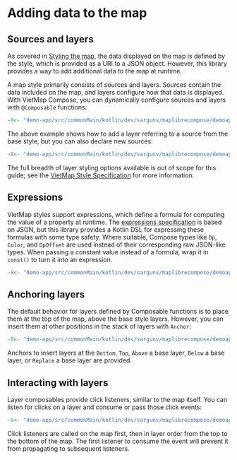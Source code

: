 # Adding data to the map

## Sources and layers

As covered in [Styling the map](styling.md), the data displayed on the map is
defined by the style, which is provided as a URI to a JSON object. However, this
library provides a way to add additional data to the map at runtime.

A map style primarily consists of sources and layers. Sources contain the data
included on the map, and layers configure how that data is displayed. With
VietMap Compose, you can dynamically configure sources and layers with
`@Composable` functions:

```kotlin
-8<- "demo-app/src/commonMain/kotlin/dev/sargunv/maplibrecompose/demoapp/docs/Layers.kt:simple"
```

The above example shows how to add a layer referring to a source from the base
style, but you can also declare new sources:

```kotlin
-8<- "demo-app/src/commonMain/kotlin/dev/sargunv/maplibrecompose/demoapp/docs/Layers.kt:amtrak-1"
```

The full breadth of layer styling options available is out of scope for this
guide; see the [VietMap Style Specification][spec-layers] for more information.

## Expressions

VietMap styles support expressions, which define a formula for computing the
value of a property at runtime. The [expressions specification][spec-layers] is
based on JSON, but this library provides a Kotlin DSL for expressing these
formulas with some type safety. Where suitable, Compose types like `Dp`,
`Color`, and `DpOffset` are used instead of their corresponding raw JSON-like
types. When passing a constant value instead of a formula, wrap it in `const()`
to turn it into an expression.

```kotlin
-8<- "demo-app/src/commonMain/kotlin/dev/sargunv/maplibrecompose/demoapp/docs/Layers.kt:amtrak-2"
```

## Anchoring layers

The default behavior for layers defined by Composable functions is to place them
at the top of the map, above the base style layers. However, you can insert them
at other positions in the stack of layers with `Anchor`:

```kotlin
-8<- "demo-app/src/commonMain/kotlin/dev/sargunv/maplibrecompose/demoapp/docs/Layers.kt:anchors"
```

Anchors to insert layers at the `Bottom`, `Top`, `Above` a base layer, `Below` a
base layer, or `Replace` a base layer are provided.

## Interacting with layers

Layer composables provide click listeners, similar to the map itself. You can
listen for clicks on a layer and consume or pass those click events:

```kotlin
-8<- "demo-app/src/commonMain/kotlin/dev/sargunv/maplibrecompose/demoapp/docs/Layers.kt:interaction"
```

Click listeners are called on the map first, then in layer order from the top to
the bottom of the map. The first listener to consume the event will prevent it
from propagating to subsequent listeners.

[spec-layers]: https://maplibre.org/maplibre-style-spec/layers/
[spec-expressions]: https://maplibre.org/maplibre-style-spec/expressions/
